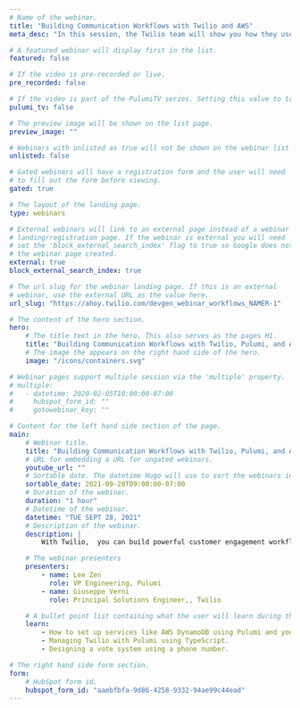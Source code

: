 ```yaml
---
# Name of the webinar.
title: "Building Communication Workflows with Twilio and AWS"
meta_desc: "In this session, the Twilio team will show you how they use Pulumi and how you can create powerful scheduling tools for your customer communications."

# A featured webinar will display first in the list.
featured: false

# If the video is pre-recorded or live.
pre_recorded: false

# If the video is part of the PulumiTV series. Setting this value to true will list the video in the "PulumiTV" section.
pulumi_tv: false

# The preview image will be shown on the list page.
preview_image: ""

# Webinars with unlisted as true will not be shown on the webinar list
unlisted: false

# Gated webinars will have a registration form and the user will need
# to fill out the form before viewing.
gated: true

# The layout of the landing page.
type: webinars

# External webinars will link to an external page instead of a webinar
# landing/registration page. If the webinar is external you will need
# set the 'block_external_search_index' flag to true so Google does not index
# the webinar page created.
external: true
block_external_search_index: true

# The url slug for the webinar landing page. If this is an external
# webinar, use the external URL as the value here.
url_slug: "https://ahoy.twilio.com/devgen_webinar_workflows_NAMER-1"

# The content of the hero section.
hero:
    # The title text in the hero. This also serves as the pages H1.
    title: "Building Communication Workflows with Twilio, Pulumi, and AWS"
    # The image the appears on the right hand side of the hero.
    image: "/icons/containers.svg"

# Webinar pages support multiple session via the 'multiple' property.
# multiple:
#   - datetime: 2020-02-05T10:00:00-07:00
#     hubspot_form_id: ""
#     gotowebinar_key: ""

# Content for the left hand side section of the page.
main:
    # Webinar title.
    title: "Building Communication Workflows with Twilio, Pulumi, and AWS"
    # URL for embedding a URL for ungated webinars.
    youtube_url: ""
    # Sortable date. The datetime Hugo will use to sort the webinars in date order.
    sortable_date: 2021-09-28T09:00:00-07:00
    # Duration of the webinar.
    duration: "1 hour"
    # Datetime of the webinar.
    datetime: "TUE SEPT 28, 2021"
    # Description of the webinar.
    description: |
        With Twilio,  you can build powerful customer engagement workflows, but what if you want to persist your data? In this session, the Twilio team will show you how to create simple to powerful communication workflows using Pulumi for infrastructure management and AWS for persisting data.

    # The webinar presenters
    presenters:
        - name: Lee Zen
          role: VP Engineering, Pulumi
        - name: Giuseppe Verni
          role: Principal Solutions Engineer,, Twilio

    # A bullet point list containing what the user will learn during the webinar.
    learn:
        - How to set up services like AWS DynamoDB using Pulumi and your favorite programming languages.
        - Managing Twilio with Pulumi using TypeScript.
        - Designing a vote system using a phone number.

# The right hand side form section.
form:
    # HubSpot form id.
    hubspot_form_id: "aaebfbfa-9d86-4258-9332-94ae99c44ead"
---
```

